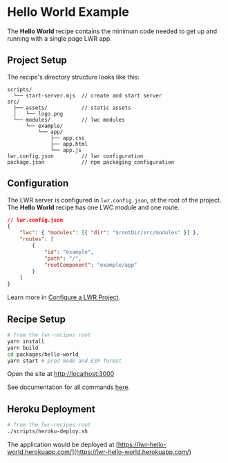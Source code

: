 # Hello World Example

The **Hello World** recipe contains the minimum code needed to get up and running with a single page LWR app.

## Project Setup

The recipe's directory structure looks like this:

```
scripts/
  └── start-server.mjs  // create and start server
src/
  ├── assets/           // static assets
  │   └── logo.png
  └── modules/          // lwc modules
      └── example/
          └── app/
              ├── app.css
              ├── app.html
              └── app.js
lwr.config.json         // lwr configuration
package.json            // npm packaging configuration
```

## Configuration

The LWR server is configured in `lwr.config.json`, at the root of the project. The **Hello World** recipe has one LWC module and one route.

```json
// lwr.config.json
{
    "lwc": { "modules": [{ "dir": "$rootDir/src/modules" }] },
    "routes": [
        {
            "id": "example",
            "path": "/",
            "rootComponent": "example/app"
        }
    ]
}
```

Learn more in [Configure a LWR Project](../../doc/config.md).

## Recipe Setup

```bash
# from the lwr-recipes root
yarn install
yarn build
cd packages/hello-world
yarn start # prod mode and ESM format
```

Open the site at [http://localhost:3000](http://localhost:3000)

See documentation for all commands [here](https://github.com/salesforce/lwr-recipes/blob/main/doc/get_started.md).

## Heroku Deployment

```bash
# from the lwr-recipes root
./scripts/heroku-deploy.sh
```

The application would be deployed at [https://lwr-hello-world.herokuapp.com/](https://lwr-hello-world.herokuapp.com/)
